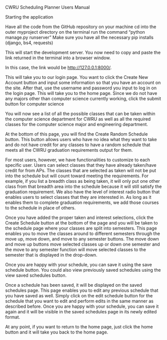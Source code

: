 CWRU Scheduling Planner Users Manual

Starting the application

Have all the code from the GitHub repository on your machine
cd into the outer myproject directory on the terminal
run the command “python manage.py runserver”
Make sure you have all the necessary pip installs (django, bs4, requests)

This will start the development server. You now need to copy and paste the link returned in the terminal into a browser window.

In this case, the link would be http://127.0.0.1:8000/.

This will take you to our login page. You want to click the Create New Account button and input some information so that you have an account on the site. After that, use the username and password you input to log in on the login page. 
This will take you to the home page. Since we do not have any majors other than computer science currently working, click the submit button for computer science

You will now see a list of all the possible classes that can be taken within the computer science department for CWRU as well as all the required classes for the computer science major and engineering department.

At the bottom of this page, you will find the Create Random Schedule button. This button allows users who have no idea what they want to take and do not have credit for any classes to have a random schedule that meets all the CWRU graduation requirements output for them. 

For most users, however, we have functionalities to customize to each specific user. Users can select classes that they have already taken/have credit for from APs. The classes that are selected as taken will not be put into the schedule but will count toward meeting the requirements. For example, if you list a breadth class as being taken, it will only put one other class from that breadth area into the schedule because it will still satisfy the graduation requirement. We also have the level of interest radio button that enables users to select classes that they are interested in. As long as it enables them to complete graduation requirements, we add those courses to the schedule in place of others. 

Once you have added the proper taken and interest selections, click the Create Schedule button at the bottom of the page and you will be taken to the schedule page where your classes are split into semesters. This page enables you to move the classes around to different semesters through the move up, move down, and move to any semester buttons. The move down and move up buttons move selected classes up or down one semester and the move to any semester function will move selected classes to the semester that is displayed in the drop-down. 

Once you are happy with your schedule, you can save it using the save schedule button. You could also view previously saved schedules using the view saved schedules button. 

Once a schedule has been saved, it will be displayed on the saved schedules page. This page enables you to edit any previous schedule that you have saved as well. Simply click on the edit schedule button for the schedule that you want to edit and perform edits in the same manner as described before. Once you are happy with your schedule, you can save it again and it will be visible in the saved schedules page in its newly edited format. 

At any point, if you want to return to the home page, just click the home button and it will take you back to the home page. 

